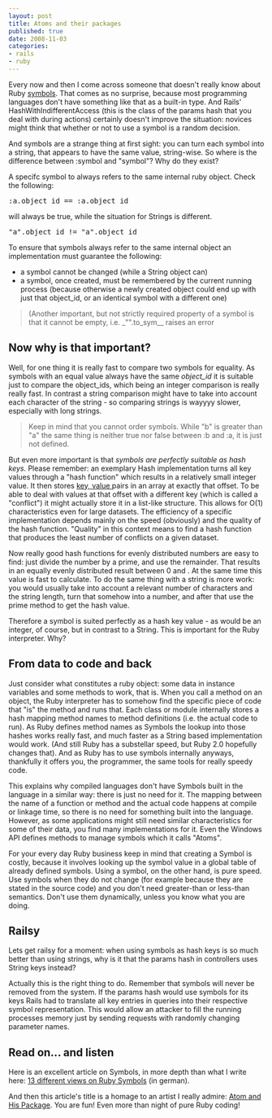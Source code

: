 ```yaml
---
layout: post
title: Atoms and their packages
published: true
date: 2008-11-03
categories:
- rails
- ruby
---
```

<p>Every now and then I come across someone that doesn't really know about Ruby <a href="http://www.ruby-doc.org/core/classes/Symbol.html">symbols</a>. That comes as no surprise, because most programming languages don't have something like that as a built-in type. And Rails' HashWithIndifferentAccess (this is the class of the params hash that you deal with during actions) certainly doesn't improve the situation: novices might think that whether or not to use a symbol is a random decision.</p>

<p>And symbols are a strange thing at first sight: you can turn each symbol into a string, that appears to have the same value, string-wise. So where is the difference between :symbol and "symbol"? Why do they exist?</p>

<p>A specifc symbol to always refers to the same internal ruby object. Check the following:</p>

<div class="CodeRay">
  <div class="code"><pre>:a.object_id == :a.object_id</pre></div>
</div>


<p>will always be true, while the situation for Strings is different.</p>

<div class="CodeRay">
  <div class="code"><pre>&quot;a&quot;.object_id != &quot;a&quot;.object_id</pre></div>
</div>


<p>To ensure that symbols always refer to the same internal object an implementation must guarantee the following:</p>

<ul>
<li>a symbol cannot be changed (while a String object can)</li>
<li>a symbol, once created, must be remembered by the current running process (because otherwise a newly created object could end up with just that object_id, or an identical symbol with a different one)</li>
</ul>
<blockquote class="posterous_short_quote">
  (Another important, but not strictly required property of a symbol is that it cannot be empty, i.e. _"".to_sym__ raises an error
</blockquote>


<h2>Now why is that important?</h2>

<p>Well, for one thing it is really fast to compare two symbols for equality. As symbols with an equal value always have the same <em>object_id</em> it is suitable just to compare the object_ids, which being an integer comparison is really really fast. In contrast a string comparison might have to take into account each character of the string - so comparing strings is wayyyy slower, especially with long strings.</p>

<blockquote class="posterous_short_quote">
  Keep in mind that you cannot order symbols. While "b" is greater than "a" the 
  same thing  is neither true nor false between :b and :a, it is just not
  defined.
</blockquote>


<p>But even more important is that <em>symbols are perfectly suitable as hash keys.</em> Please remember: an exemplary Hash implementation turns all key values through a "hash function" which results in a relatively small integer value. It then stores <a href="http://www.google.com/search?q=+key%2C+value+" target="_blank"> key, value </a> pairs in an array at exactly that offset. To be able to deal with values at that offset with a different key (which is called a "conflict") it might actually store it in a list-like structure. This allows for O(1) characteristics even for large datasets. The efficiency of a specific implementation depends mainly on the speed (obviously) and the quality of the hash function. "Quality" in this context means to find a hash function that produces the least number of conflicts on a given dataset.</p>

<p>Now really good hash functions for evenly distributed numbers are easy to find: just divide the number by a prime, and use the remainder. That results in an equally evenly distributed result between 0 and . At the same time this value is fast to calculate. To do the same thing with a string is more work: you would usually take into account a relevant number of characters and the string length, turn that somehow into a number, and after that use the prime method to get the hash value.</p>

<p>Therefore a symbol is suited perfectly as a hash key value - as would be an integer, of course, but in contrast to a String. This is important for the Ruby interpreter. Why?</p>

<h2>From data to code and back</h2>

<p>Just consider what constitutes a ruby object: some data in instance variables and some methods to work, that is. When you call a method on an object, the Ruby interpreter has to somehow find the specific piece of code that "is" the method and runs that. Each class or module internally stores a hash mapping method names to method definitions (i.e. the actual code to run). As Ruby defines method names as Symbols the lookup into those hashes works really fast, and much faster as a String based implementation would work. (And still Ruby has a substellar speed, but Ruby 2.0 hopefully changes that). And as Ruby has to use symbols internally anyways, thankfully it offers you, the programmer, the same tools for really speedy code.</p>

<p>This explains why compiled languages don't have Symbols built in the language in a similar way: there is just no need for it. The mapping between the name of a function or method and the actual code happens at compile or linkage time, so there is no need for something built into the language. However, as some applications might still need similar characteristics for some of their data, you find many implementations for it. Even the Windows API defines methods to manage symbols which it calls "Atoms".</p>

<p>For your every day Ruby business keep in mind that creating a Symbol is costly, because it involves looking up the symbol value in a global table of already defined symbols. Using a symbol, on the other hand, is pure speed. Use symbols when they do not change (for example because they are stated in the source code) and you don't need greater-than or less-than semantics. Don't use them dynamically, unless you know what you are doing.</p>

<h2>Railsy</h2>

<p>Lets get railsy for a moment: when using symbols as hash keys is so much better than using strings, why is it that the params hash in controllers uses String keys instead?</p>

<p>Actually this is the right thing to do. Remember that symbols will never be removed from the system. If the params hash would use symbols for its keys Rails had to translate all key entries in queries into their respective symbol representation. This would allow an attacker to fill the running processes memory just by sending requests with randomly changing parameter  names.</p>

<h2>Read on... and listen</h2>

<p>Here is an excellent article on Symbols, in more depth than what I write here: <a href="http://www.ruby-mine.de/2007/3/3/13-wege-um-ein-ruby-symbol-zu-betrachten">13 different views on Ruby Symbols</a> (in german).</p>

<p>And then this article's title is a homage to an artist I really admire: <a href="http://www.atomandhispackage.com/">Atom and His Package</a>. You are fun! Even more than night of pure Ruby coding!</p>
